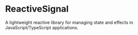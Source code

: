 # ReactiveSignal
A lightweight reactive library for managing state and effects in JavaScript/TypeScript applications.
